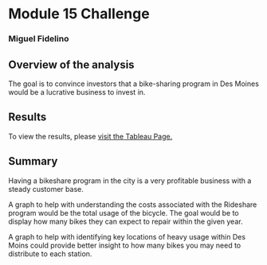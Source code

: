 # Module 15 Challenge
### Miguel Fidelino

## Overview of the analysis

The goal is to convince investors that a bike-sharing program in Des Moines would be a lucrative business to invest in.

## Results

To view the results, please [visit the Tableau Page.](https://public.tableau.com/app/profile/miguelf3316/viz/Module-15-Challenge_16701168770850/STORY?publish=yes)

## Summary

Having a bikeshare program in the city is a very profitable business with a steady customer base. 

A graph to help with understanding the costs associated with the Rideshare program would be the total usage of the bicycle. The goal would be to display how many bikes they can expect to repair within the given year.

A graph to help with identifying key locations of heavy usage within Des Moins could provide better insight to how many bikes you may need to distribute to each station.

